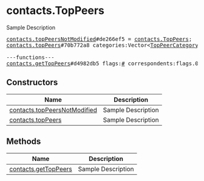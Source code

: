 # contacts.TopPeers

Sample Description

<pre>
<a href="../constructor/contacts.topPeersNotModified.md">contacts.topPeersNotModified</a>#de266ef5 = <a href="../type/contacts.TopPeers.md">contacts.TopPeers</a>;
<a href="../constructor/contacts.topPeers.md">contacts.topPeers</a>#70b772a8 categories:Vector&lt;<a href="../type/TopPeerCategoryPeers.md">TopPeerCategoryPeers</a>&gt; chats:Vector&lt;<a href="../type/Chat.md">Chat</a>&gt; users:Vector&lt;<a href="../type/User.md">User</a>&gt; = <a href="../type/contacts.TopPeers.md">contacts.TopPeers</a>;

---functions---
<a href="../method/contacts.getTopPeers.md">contacts.getTopPeers</a>#d4982db5 flags:<a href="../type/#.md">#</a> correspondents:flags.0?<a href="../type/true.md">true</a> bots_pm:flags.1?<a href="../type/true.md">true</a> bots_inline:flags.2?<a href="../type/true.md">true</a> groups:flags.10?<a href="../type/true.md">true</a> channels:flags.15?<a href="../type/true.md">true</a> offset:<a href="../type/int.md">int</a> limit:<a href="../type/int.md">int</a> hash:<a href="../type/int.md">int</a> = <a href="../type/contacts.TopPeers.md">contacts.TopPeers</a>;
</pre>

## Constructors

| Name | Description |
|------|-------------|
| [contacts.topPeersNotModified](../constructor/contacts.topPeersNotModified.md) | Sample Description |
| [contacts.topPeers](../constructor/contacts.topPeers.md) | Sample Description |

## Methods

| Name | Description |
|------|-------------|
| [contacts.getTopPeers](../method/contacts.getTopPeers.md) | Sample Description |
